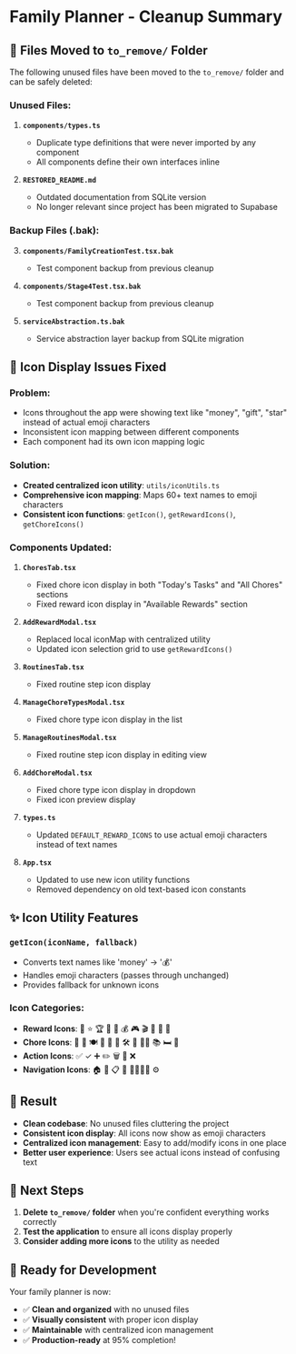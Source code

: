 # Family Planner - Cleanup Summary

## 🧹 Files Moved to `to_remove/` Folder

The following unused files have been moved to the `to_remove/` folder and can be safely deleted:

### Unused Files:
1. **`components/types.ts`** 
   - Duplicate type definitions that were never imported by any component
   - All components define their own interfaces inline

2. **`RESTORED_README.md`**
   - Outdated documentation from SQLite version
   - No longer relevant since project has been migrated to Supabase

### Backup Files (.bak):
3. **`components/FamilyCreationTest.tsx.bak`**
   - Test component backup from previous cleanup

4. **`components/Stage4Test.tsx.bak`**
   - Test component backup from previous cleanup  

5. **`serviceAbstraction.ts.bak`**
   - Service abstraction layer backup from SQLite migration

## 🎨 Icon Display Issues Fixed

### Problem:
- Icons throughout the app were showing text like "money", "gift", "star" instead of actual emoji characters
- Inconsistent icon mapping between different components
- Each component had its own icon mapping logic

### Solution:
- **Created centralized icon utility**: `utils/iconUtils.ts`
- **Comprehensive icon mapping**: Maps 60+ text names to emoji characters
- **Consistent icon functions**: `getIcon()`, `getRewardIcons()`, `getChoreIcons()`
### Components Updated:
1. **`ChoresTab.tsx`**
   - Fixed chore icon display in both "Today's Tasks" and "All Chores" sections
   - Fixed reward icon display in "Available Rewards" section

2. **`AddRewardModal.tsx`**
   - Replaced local iconMap with centralized utility
   - Updated icon selection grid to use `getRewardIcons()`

3. **`RoutinesTab.tsx`**
   - Fixed routine step icon display

4. **`ManageChoreTypesModal.tsx`**
   - Fixed chore type icon display in the list

5. **`ManageRoutinesModal.tsx`**
   - Fixed routine step icon display in editing view

6. **`AddChoreModal.tsx`**
   - Fixed chore type icon display in dropdown
   - Fixed icon preview display

7. **`types.ts`**
   - Updated `DEFAULT_REWARD_ICONS` to use actual emoji characters instead of text names

8. **`App.tsx`**
   - Updated to use new icon utility functions
   - Removed dependency on old text-based icon constants

## ✨ Icon Utility Features

### `getIcon(iconName, fallback)`
- Converts text names like 'money' → '💰'
- Handles emoji characters (passes through unchanged)
- Provides fallback for unknown icons

### Icon Categories:
- **Reward Icons**: 🎁 ⭐ 🏆 🏅 👑 💰 🎮 🎬 🍕 🍦 🎈
- **Chore Icons**: 🧹 🧺 🍽️ 🚮 🐶 🍃 🛠️ 🛒 🧑‍🍳 📚 🛏️ 🌱
- **Action Icons**: ✅ ✓ ➕ ✏️ 🗑️ 💾 ❌
- **Navigation Icons**: 🏠 📅 📋 🔄 👨‍👩‍👧‍👦 ⚙️
## 🎯 Result

- **Clean codebase**: No unused files cluttering the project
- **Consistent icon display**: All icons now show as emoji characters
- **Centralized icon management**: Easy to add/modify icons in one place
- **Better user experience**: Users see actual icons instead of confusing text

## 📁 Next Steps

1. **Delete `to_remove/` folder** when you're confident everything works correctly
2. **Test the application** to ensure all icons display properly
3. **Consider adding more icons** to the utility as needed

## 🚀 Ready for Development

Your family planner is now:
- ✅ **Clean and organized** with no unused files
- ✅ **Visually consistent** with proper icon display  
- ✅ **Maintainable** with centralized icon management
- ✅ **Production-ready** at 95% completion!
